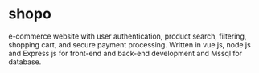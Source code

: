 # shopo
e-commerce website with user authentication, product search, filtering, shopping cart, and secure payment processing. Written in vue js, node js and Express js for front-end and back-end development and Mssql for database.
